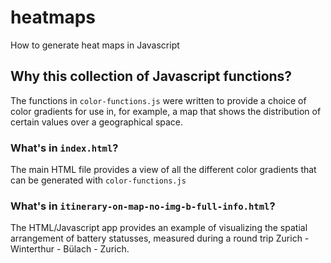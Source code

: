 # heatmaps
How to generate heat maps in Javascript

## Why this collection of Javascript functions?
The functions in `color-functions.js` were written to provide a choice of color gradients for use in, for example, a map that shows the distribution of certain values over a geographical space.

### What's in `index.html`?
The main HTML file provides a view of all the different color gradients that can be generated with `color-functions.js`

### What's in `itinerary-on-map-no-img-b-full-info.html`?
The HTML/Javascript app provides an example of visualizing the spatial arrangement of battery statusses, measured during a round trip Zurich - Winterthur - Bülach - Zurich.
